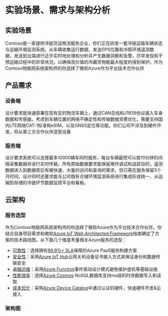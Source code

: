 # 实验场景、需求与架构分析

## 实验场景

Contoso是一家提供冷链货运物流服务企业，你们正在研发一套冷链运输车辆状态与运输环境监测系统。从车辆收集运行数据、发送GPS位置和冷柜环境遥测数据，发送到云端进行近乎实时地处理和分析并产生数据洞察和告警，尽早发现和干预运输过程中的异常状况，以确保高价值的冷藏货物能最大程度的得到保护。作为Contoso物联网系统架构师的你选择了微软Azure作为平台技术合作伙伴

## 产品需求

### 设备端

设计要求能快速部署在现有定的物流车辆上，通过CAN总线和J1939协议接入车身数据和传感器。考虑到车辆位置的网络不确定性和传输数据资费优化，需要支持国内LTE网络CAT-1标准和eSIM，以及GNSS定位等功能。你们公司不涉及到硬件开发，将从第三方合作伙伴选型设备

### 服务端

设计要求系统可以支撑最多10000辆车同时服务，每台车辆最短可以按10分钟的间隔采集数据并进行实时传输，所有原始数据要求能保留用作调试和追踪目的，遥测数据进入到数据库后有被快速、大量的访问和查询的需求，但只需在服务保留3个月时间。设计同时还要求能与公司既有仓储环境监测系统进行集成形成统一、从运输到存储的冷链环节数据监控平台和看板。

## 云架构

### 服务选型

作为Contoso物联网系统架构师的你选择了微软Azure作为平台技术合作伙伴。你结合自身项目需求和微软[Azure IoT Well-Architected Framework](https://docs.microsoft.com/en-us/azure/architecture/framework/iot/iot-overview)指南确定了方案的技术路线图，从下面几个维度考量相关Azure服务的选型：
- [可靠性](https://docs.microsoft.com/en-us/azure/architecture/framework/iot/iot-reliability)：选择拥有[99.9%+ SLA](https://azure.microsoft.com/en-us/support/legal/sla/summary/)保障的Azure PaaS服务构建方案
- [安全性](https://docs.microsoft.com/en-us/azure/architecture/framework/iot/iot-security)：采用[Azure IoT Hub](https://docs.microsoft.com/en-us/azure/iot-hub/iot-concepts-and-iot-hub)云网关和设备证书接入方式来保证身份和数据传输安全
- [卓越运维](https://docs.microsoft.com/en-us/azure/architecture/framework/iot/iot-operational-excellence)：采用[Azure Function](https://docs.microsoft.com/en-us/azure/azure-functions/functions-overview)事件驱动设计模式避免维护虚机等基础设施
- [性能效率](https://docs.microsoft.com/en-us/azure/architecture/framework/iot/iot-performance)：选择[Azure Cosmos](https://docs.microsoft.com/en-us/azure/cosmos-db/introduction) NoSQL数据库支持ms级的时序数据写入和读取
- [成本优化](https://docs.microsoft.com/en-us/azure/architecture/framework/iot/iot-cost-optimization)：采购[Azure Device Catalog](https://devicecatalog.azure.com/)中通过认证的硬件，快速硬件开发&云接入
  
### 架构图

